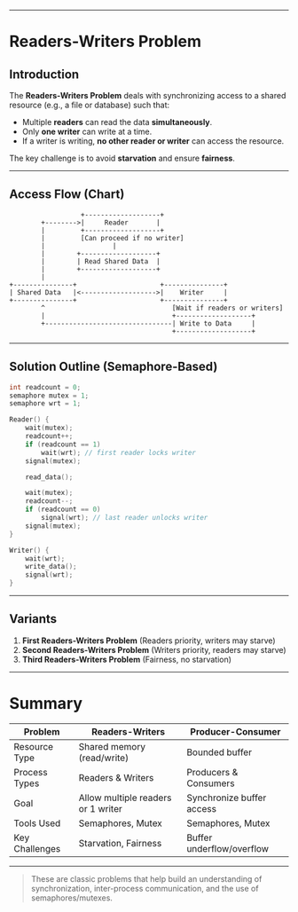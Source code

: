 
---

# Readers-Writers Problem

## Introduction
The **Readers-Writers Problem** deals with synchronizing access to a shared resource (e.g., a file or database) such that:

- Multiple **readers** can read the data **simultaneously**.
- Only **one writer** can write at a time.
- If a writer is writing, **no other reader or writer** can access the resource.

The key challenge is to avoid **starvation** and ensure **fairness**.

---

## Access Flow (Chart)

```text
                  +-------------------+
        +-------->|     Reader       |
        |         +-------------------+
        |         [Can proceed if no writer]
        |                 |
        |        +-------------------+
        |        | Read Shared Data  |
        |        +-------------------+
        |
+---------------+                     +---------------+
| Shared Data   |<------------------->|    Writer     |
+---------------+                     +---------------+
        ^                                [Wait if readers or writers]
        |                                +-------------------+
        +--------------------------------| Write to Data     |
                                         +-------------------+
```

---

## Solution Outline (Semaphore-Based)

```c
int readcount = 0;
semaphore mutex = 1;
semaphore wrt = 1;

Reader() {
    wait(mutex);
    readcount++;
    if (readcount == 1)
        wait(wrt); // first reader locks writer
    signal(mutex);

    read_data();

    wait(mutex);
    readcount--;
    if (readcount == 0)
        signal(wrt); // last reader unlocks writer
    signal(mutex);
}

Writer() {
    wait(wrt);
    write_data();
    signal(wrt);
}
```

---

## Variants

1. **First Readers-Writers Problem** (Readers priority, writers may starve)
2. **Second Readers-Writers Problem** (Writers priority, readers may starve)
3. **Third Readers-Writers Problem** (Fairness, no starvation)

---

# Summary
| Problem             | Readers-Writers                        | Producer-Consumer                     |
|---------------------|----------------------------------------|---------------------------------------|
| Resource Type       | Shared memory (read/write)             | Bounded buffer                        |
| Process Types       | Readers & Writers                      | Producers & Consumers                 |
| Goal                | Allow multiple readers or 1 writer     | Synchronize buffer access             |
| Tools Used          | Semaphores, Mutex                      | Semaphores, Mutex                     |
| Key Challenges      | Starvation, Fairness                   | Buffer underflow/overflow             |

---

>  These are classic problems that help build an understanding of synchronization, inter-process communication, and the use of semaphores/mutexes.
